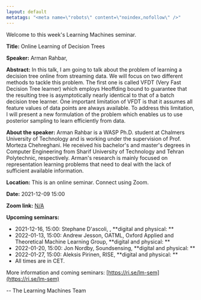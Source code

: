 ```yaml
---
layout: default
metatags: "<meta name=\"robots\" content=\"noindex,nofollow\" />"
---
```

 
Welcome to this week's Learning Machines seminar.

**Title:** Online Learning of Decision Trees

**Speaker:** Arman Rahbar, 

**Abstract:** In this talk, I am going to talk about the problem of learning a decision tree online from streaming data. We will focus on two different methods to tackle this problem. The first one is called VFDT (Very Fast Decision Tree learner) which employs Heoffding bound to guarantee that the resulting tree is asymptotically nearly identical to that of a batch decision tree learner. One important limitation of VFDT is that it assumes all feature values of data points are always available. To address this limitation, I will present a new formulation of the problem which enables us to use posterior sampling to learn efficiently from data. 

**About the speaker:** Arman Rahbar is a WASP Ph.D. student at Chalmers University of Technology and is working under the supervision of Prof. Morteza Chehreghani. He received his bachelor&#x27;s and master&#x27;s degrees in Computer Engineering from Sharif University of Technology and Tehran Polytechnic, respectively. Arman&#x27;s research is mainly focused on representation learning problems that need to deal with the lack of sufficient available information. 

**Location:** This is an online seminar. Connect using Zoom.

**Date:** 2021-12-09 15:00

**Zoom link:** [N/A](N/A)

**Upcoming seminars:**

* 2021-12-16, 15:00: Stephane D'ascoli, , **digital and physical: **
* 2022-01-13, 15:00: Andrew Jesson, OATML, Oxford Applied and Theoretical Machine Learning Group, **digital and physical: **
* 2022-01-20, 15:00: Jon Nordby, Soundsensing, **digital and physical: **
* 2022-01-27, 15:00: Aleksis Pirinen, RISE, **digital and physical: **
* All times are in CET.

More information and coming seminars: [https://ri.se/lm-sem](https://ri.se/lm-sem)

-- The Learning Machines Team

